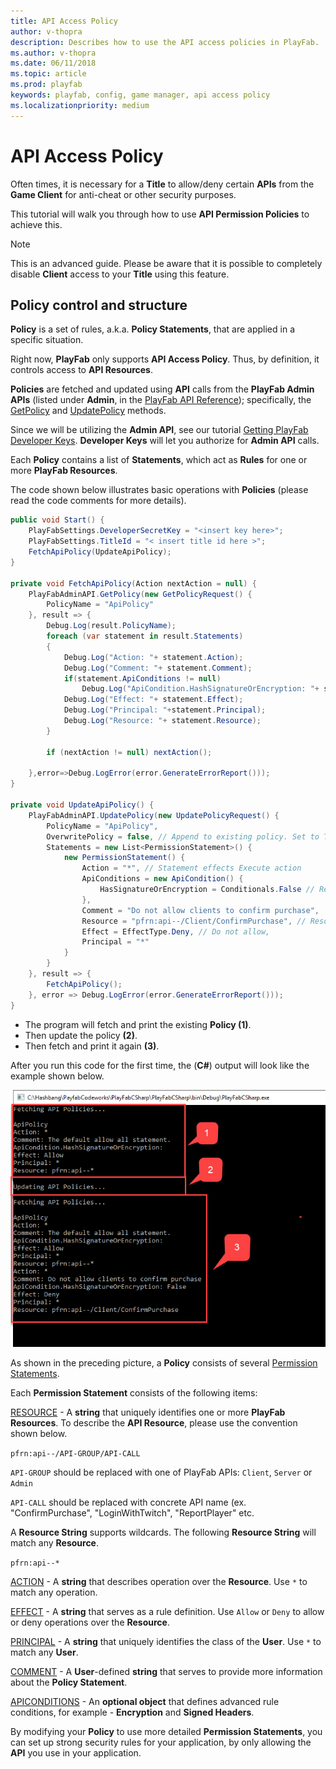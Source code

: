 ```yaml
---
title: API Access Policy
author: v-thopra
description: Describes how to use the API access policies in PlayFab.
ms.author: v-thopra
ms.date: 06/11/2018
ms.topic: article
ms.prod: playfab
keywords: playfab, config, game manager, api access policy
ms.localizationpriority: medium
---
```


# API Access Policy

Often times, it is necessary for a **Title** to allow/deny certain **APIs** from the **Game Client** for anti-cheat or other security purposes.

This tutorial will walk you through how to use **API Permission Policies** to achieve this.

> [!NOTE]
> This is an advanced guide. Please be aware that it is possible to completely disable **Client** access to your **Title** using this feature.

## Policy control and structure

**Policy** is a set of rules, a.k.a. **Policy Statements**, that are applied in a specific situation.

Right now, **PlayFab** only supports **API Access Policy**. Thus, by definition, it controls access to **API Resources**.

**Policies** are fetched and updated using **API** calls from the **PlayFab Admin APIs** (listed under **Admin**, in the [PlayFab API Reference](../../../api-references/index.md)); specifically, the [GetPolicy](xref:titleid.playfabapi.com.admin.authentication.getpolicy) and [UpdatePolicy](xref:titleid.playfabapi.com.admin.authentication.updatepolicy) methods.

Since we will be utilizing the **Admin API**, see our tutorial [Getting PlayFab Developer Keys](../dev-test-live/getting-playfab-developer-keys.md). **Developer Keys** will let you authorize for **Admin API** calls.

Each **Policy** contains a list of **Statements**, which act as **Rules** for one or more **PlayFab Resources**.

The code shown below illustrates basic operations with **Policies** (please read the code comments for more details).

```csharp
public void Start() {
    PlayFabSettings.DeveloperSecretKey = "<insert key here>";
    PlayFabSettings.TitleId = "< insert title id here >";
    FetchApiPolicy(UpdateApiPolicy);
}

private void FetchApiPolicy(Action nextAction = null) {
    PlayFabAdminAPI.GetPolicy(new GetPolicyRequest() {
        PolicyName = "ApiPolicy"
    }, result => {
        Debug.Log(result.PolicyName);
        foreach (var statement in result.Statements)
        {
            Debug.Log("Action: "+ statement.Action);
            Debug.Log("Comment: "+ statement.Comment);
            if(statement.ApiConditions != null)
                Debug.Log("ApiCondition.HashSignatureOrEncryption: "+ statement.ApiConditions.HasSignatureOrEncryption);
            Debug.Log("Effect: "+ statement.Effect);
            Debug.Log("Principal: "+statement.Principal);
            Debug.Log("Resource: "+ statement.Resource);
        }

        if (nextAction != null) nextAction();

    },error=>Debug.LogError(error.GenerateErrorReport()));
}

private void UpdateApiPolicy() {
    PlayFabAdminAPI.UpdatePolicy(new UpdatePolicyRequest() {
        PolicyName = "ApiPolicy",
        OverwritePolicy = false, // Append to existing policy. Set to True, to overwrite.
        Statements = new List<PermissionStatement>() {
            new PermissionStatement() {
                Action = "*", // Statement effects Execute action
                ApiConditions = new ApiCondition() {
                    HasSignatureOrEncryption = Conditionals.False // Require no RSA encrypted payload or signed headers
                },
                Comment = "Do not allow clients to confirm purchase",
                Resource = "pfrn:api--/Client/ConfirmPurchase", // Resource name
                Effect = EffectType.Deny, // Do not allow,
                Principal = "*"
            }
        }
    }, result => {
        FetchApiPolicy();
    }, error => Debug.LogError(error.GenerateErrorReport()));
}
```

- The program will fetch and print the existing **Policy (1)**.
- Then update the policy **(2)**.
- Then fetch and print it again **(3)**. 

After you run this code for the first time, the (**C#**) output will look like the example shown below.

![Game Manager - Admin API - Get-Update Policy - C# Output](media/tutorials/game-manager-admin-api-get-update-policy-csharp-output.png)  

As shown in the preceding picture, a **Policy** consists of several [Permission Statements](xref:titleid.playfabapi.com.admin.authentication.updatepolicy#permissionstatement).

Each **Permission Statement** consists of the following items:

[RESOURCE](xref:titleid.playfabapi.com.admin.authentication.updatepolicy#permissionstatement) - A **string** that uniquely identifies one or more **PlayFab Resources**. To describe the **API Resource**, please use the convention shown below.

  `pfrn:api--/API-GROUP/API-CALL`

  `API-GROUP` should be replaced with one of PlayFab APIs: `Client`, `Server` or `Admin`

  `API-CALL` should be replaced with concrete API name (ex. "ConfirmPurchase", "LoginWithTwitch", "ReportPlayer" etc.

  A **Resource String** supports wildcards. The following **Resource String** will match any **Resource**.

  `pfrn:api--*`

[ACTION](xref:titleid.playfabapi.com.admin.authentication.updatepolicy#permissionstatement) - A **string** that describes operation over the **Resource**. Use `*` to match any operation.

[EFFECT](xref:titleid.playfabapi.com.admin.authentication.updatepolicy#permissionstatement) - A **string** that serves as a rule definition. Use `Allow` or `Deny` to allow or deny operations over the **Resource**.

[PRINCIPAL](xref:titleid.playfabapi.com.admin.authentication.updatepolicy#permissionstatement) - A **string** that uniquely identifies the class of the **User**. Use `*` to match any **User**.

[COMMENT](xref:titleid.playfabapi.com.admin.authentication.updatepolicy#permissionstatement) - A **User**-defined **string** that serves to provide more information about the **Policy Statement**.

[APICONDITIONS](xref:titleid.playfabapi.com.admin.authentication.updatepolicy#permissionstatement) - An **optional object** that defines advanced rule conditions, for example - **Encryption** and **Signed Headers**.

By modifying your **Policy** to use more detailed **Permission Statements**, you can set up strong security rules for your application, by only allowing the **API** you use in your application.
